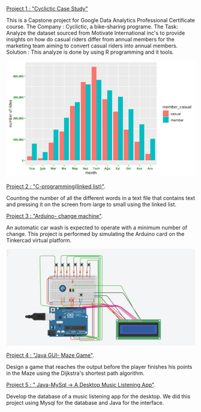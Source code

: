 [Project 1 :  "Cyclictic Case Study"](https://github.com/ErvisaS/Cyclictic-case-study)


This is a Capstone project for Google Data Analytics Professional Certificate course.
The Company : Cyclictic, a bike-sharing programe.
The Task: Analyze the dataset sourced from Motivate International inc's to provide insights on how do casual riders differ from annual members for the marketing team aiming to convert casual riders into annual members.
Solution : This analyze is done by using R programming and it tools.

![](https://github.com/ErvisaS/Cyclictic-case-study/blob/main/000003.png)


[Project 2 :  "C-programming(linked list)"](https://github.com/ErvisaS/C-programming).

Counting the number of all the different words in a text file that contains text and pressing it on the screen from large to small using the linked list.

[Project 3 :  "Arduino- change machine"](https://github.com/ErvisaS/Arduino-project).

An automatic car wash is expected to operate with a minimum number of change. This project is performed by simulating the Arduino card on the Tinkercad virtual platform.

![](https://github.com/ErvisaS/Arduino-project/blob/main/Ekran%20G%C3%B6r%C3%BCnt%C3%BCs%C3%BC%20(89).png)

[Project 4 :  "Java GUI- Maze Game"](https://github.com/ErvisaS/Maze-Game-Java-).

Design a game that reaches the output before the player finishes his points in the Maze using the Dijkstra's shortest path algorithm.


[Project 5 : " Java-MySql -> A Desktop Music Listening App"](https://github.com/ErvisaS/Java-Mysql--a-desktop-music-listening-app).

Develop the database of a music listening app for the desktop. We did this project using Mysql for the database and Java for the interface.
